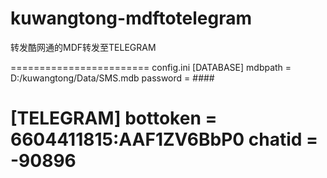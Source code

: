 # kuwangtong-mdftotelegram
转发酷网通的MDF转发至TELEGRAM



========================
config.ini
[DATABASE]
mdbpath = D:/kuwangtong/Data/SMS.mdb
password = ####

[TELEGRAM]
bottoken = 6604411815:AAF1ZV6BbP0
chatid = -90896
========================
